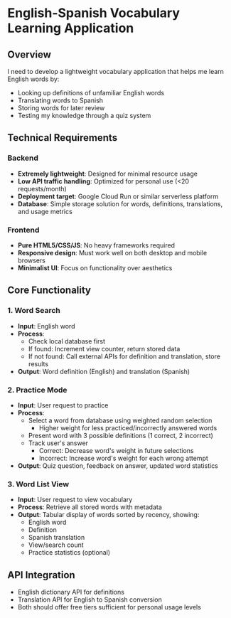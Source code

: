 # English-Spanish Vocabulary Learning Application

## Overview
I need to develop a lightweight vocabulary application that helps me learn English words by:
- Looking up definitions of unfamiliar English words
- Translating words to Spanish
- Storing words for later review
- Testing my knowledge through a quiz system

## Technical Requirements

### Backend
- **Extremely lightweight**: Designed for minimal resource usage
- **Low API traffic handling**: Optimized for personal use (<20 requests/month)
- **Deployment target**: Google Cloud Run or similar serverless platform
- **Database**: Simple storage solution for words, definitions, translations, and usage metrics

### Frontend
- **Pure HTML5/CSS/JS**: No heavy frameworks required
- **Responsive design**: Must work well on both desktop and mobile browsers
- **Minimalist UI**: Focus on functionality over aesthetics

## Core Functionality

### 1. Word Search
- **Input**: English word
- **Process**: 
    - Check local database first
    - If found: Increment view counter, return stored data
    - If not found: Call external APIs for definition and translation, store results
- **Output**: Word definition (English) and translation (Spanish)

### 2. Practice Mode
- **Input**: User request to practice
- **Process**:
    - Select a word from database using weighted random selection
        - Higher weight for less practiced/incorrectly answered words
    - Present word with 3 possible definitions (1 correct, 2 incorrect)
    - Track user's answer
        - Correct: Decrease word's weight in future selections
        - Incorrect: Increase word's weight for each wrong attempt
- **Output**: Quiz question, feedback on answer, updated word statistics

### 3. Word List View
- **Input**: User request to view vocabulary
- **Process**: Retrieve all stored words with metadata
- **Output**: Tabular display of words sorted by recency, showing:
    - English word
    - Definition
    - Spanish translation
    - View/search count
    - Practice statistics (optional)

## API Integration
- English dictionary API for definitions
- Translation API for English to Spanish conversion
- Both should offer free tiers sufficient for personal usage levels